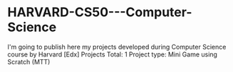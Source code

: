# HARVARD-CS50---Computer-Science
I'm going to publish here my projects developed during Computer Science course by Harvard [Edx] 
Projects Total: 1
Project type: Mini Game using Scratch (MTT) 

